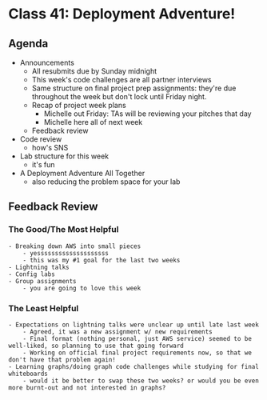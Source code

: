 # Class 41: Deployment Adventure!

## Agenda
- Announcements
    - All resubmits due by Sunday midnight
    - This week's code challenges are all partner interviews
    - Same structure on final project prep assignments: they're due throughout the week but don't lock until Friday night.
    - Recap of project week plans
        - Michelle out Friday: TAs will be reviewing your pitches that day
        - Michelle here all of next week
    - Feedback review
- Code review
    - how's SNS
- Lab structure for this week
    - it's fun
- A Deployment Adventure All Together
    - also reducing the problem space for your lab

## Feedback Review

### The Good/The Most Helpful
    - Breaking down AWS into small pieces
        - yessssssssssssssssssss
        - this was my #1 goal for the last two weeks
    - Lightning talks
    - Config labs
    - Group assignments
        - you are going to love this week

### The Least Helpful
    - Expectations on lightning talks were unclear up until late last week
        - Agreed, it was a new assignment w/ new requirements
        - Final format (nothing personal, just AWS service) seemed to be well-liked, so planning to use that going forward
        - Working on official final project requirements now, so that we don't have that problem again!
    - Learning graphs/doing graph code challenges while studying for final whiteboards
        - would it be better to swap these two weeks? or would you be even more burnt-out and not interested in graphs?
